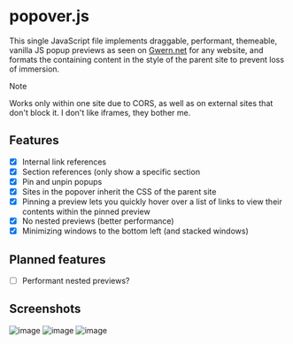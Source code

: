 # popover.js
This single JavaScript file implements draggable, performant, themeable, vanilla JS popup previews as seen on [Gwern.net](https://gwern.net) for any website, and formats the containing content in the style of the parent site to prevent loss of immersion.

> [!NOTE]  
> Works only within one site due to CORS, as well as on external sites that don't block it. I don't like iframes, they bother me.

## Features
- [x] Internal link references
- [x] Section references (only show a specific section
- [x] Pin and unpin popups
- [x] Sites in the popover inherit the CSS of the parent site
- [x] Pinning a preview lets you quickly hover over a list of links to view their contents within the pinned preview
- [x] No nested previews (better performance)
- [x] Minimizing windows to the bottom left (and stacked windows)

## Planned features
- [ ] Performant nested previews?

## Screenshots
![image](https://github.com/user-attachments/assets/b6c51bd7-695a-4dce-bde2-592ca953bca2)
![image](https://github.com/user-attachments/assets/4271f43f-4287-4fe4-b588-d90a9b8eb027)
![image](https://github.com/user-attachments/assets/305c6786-03f4-44f8-9e84-350a6a495447)
